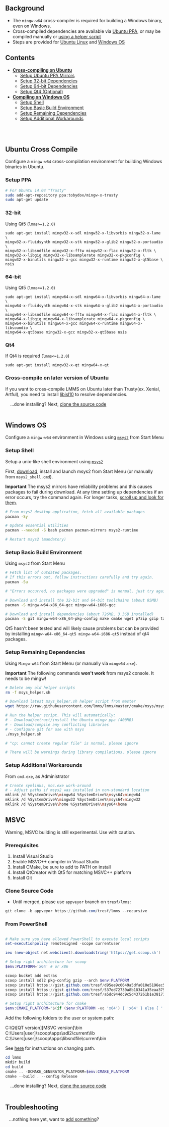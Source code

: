 ## Background
 * The `mingw-w64` cross-compiler is required for building a Windows binary, even on Windows.
 * Cross-compiled dependencies are available via [Ubuntu PPA](#setup-ppa), or may be compiled manually or [using a helper script](#setup-remaining-dependencies)
 * Steps are provided for [Ubuntu Linux](#ubuntu-cross-compile) and [Windows OS](#windows-os)

## Contents
 * [**Cross-compiling on Ubuntu**](#ubuntu-cross-compile)
    * [Setup Ubuntu PPA Mirrors](#setup-ppa)
    * [Setup 32-bit Dependencies](#32-bit)
    * [Setup 64-bit Dependencies](#64-bit)
    * [Setup Qt4 (Optional)](#qt4)
 * [**Compiling on Windows OS**](#windows-os)
    * [Setup Shell](#setup-shell)
    * [Setup Basic Build Environment](#setup-basic-build-environment)
    * [Setup Remaining Dependencies](#setup-remaining-dependencies)
    * [Setup Additional Workarounds](#setup-additional-workarounds)

<br><!-- End Section--><br>

## Ubuntu Cross Compile
Configure a `mingw-w64` cross-compilation environment for building Windows binaries in Ubuntu.

### Setup PPA
```bash
# For Ubuntu 14.04 "Trusty"
sudo add-apt-repository ppa:tobydox/mingw-x-trusty
sudo apt-get update
```

### 32-bit
Using Qt5 (`lmms>=1.2.0`)
```
sudo apt-get install mingw32-x-sdl mingw32-x-libvorbis mingw32-x-lame \
mingw32-x-fluidsynth mingw32-x-stk mingw32-x-glib2 mingw32-x-portaudio \
mingw32-x-libsndfile mingw32-x-fftw mingw32-x-flac mingw32-x-fltk \
mingw32-x-libgig mingw32-x-libsamplerate mingw32-x-pkgconfig \
mingw32-x-binutils mingw32-x-gcc mingw32-x-runtime mingw32-x-qt5base \
nsis
```

### 64-bit
Using Qt5 (`lmms>=1.2.0`)
```
sudo apt-get install mingw64-x-sdl mingw64-x-libvorbis mingw64-x-lame \
mingw64-x-fluidsynth mingw64-x-stk mingw64-x-glib2 mingw64-x-portaudio \
mingw64-x-libsndfile mingw64-x-fftw mingw64-x-flac mingw64-x-fltk \
mingw64-x-libgig mingw64-x-libsamplerate mingw64-x-pkgconfig \
mingw64-x-binutils mingw64-x-gcc mingw64-x-runtime mingw64-x-libsoundio \
mingw64-x-qt5base mingw32-x-gcc mingw32-x-qt5base nsis
```

### Qt4
If Qt4 is required (`lmms<=1.2.0`)
```
sudo apt-get install mingw32-x-qt mingw64-x-qt
```
### Cross-compile on later version of Ubuntu
If you want to cross-compile LMMS on Ubuntu later than Trusty(ex. Xenial, Artful), you need to install [libisl10](https://packages.ubuntu.com/trusty/libisl10) to resolve dependencies.

&nbsp;&nbsp;&nbsp;&nbsp;...done installing?  Next, [clone the source code](Compiling#clone-source-code)
<br><!-- End Section--><br>


## Windows OS
Configure a `mingw-w64` environment in Windows using [`msys2`](https://msys2.github.io/) from Start Menu

### Setup Shell

Setup a unix-like shell environment using [`msys2`](https://msys2.github.io/)

First, [download](https://msys2.github.io/), install and launch msys2 from Start Menu (or manually from `msys2_shell.cmd`).

**Important** The msys2 mirrors have reliability problems and this causes packages to fail during download.  At any time setting up dependencies if an error occurs, try the command again.  For longer tasks, [scroll up and look for them](https://cloud.githubusercontent.com/assets/6345473/25561734/60bd3132-2d40-11e7-975b-5723a218b0f7.png).

```bash
# From msys2 desktop application, fetch all available packages
pacman -Sy

# Update essential utilities
pacman --needed -S bash pacman pacman-mirrors msys2-runtime

# Restart msys2 (mandatory)
```

### Setup Basic Build Environment
Using `msys2` from Start Menu

```bash
# Fetch list of outdated packages.
# If this errors out, follow instructions carefully and try again.
pacman -Su

# "Errors occurred, no packages were upgraded" is normal, just try again

# Download and install the 32-bit and 64-bit toolchains (about 85MB)
pacman -S mingw-w64-x86_64-gcc mingw-w64-i686-gcc

# Download and install dependencies (about 726MB, 3.3GB installed)
pacman -S git mingw-w64-x86_64-pkg-config make cmake wget p7zip gzip tar binutils mingw-w64-x86_64-qt4 mingw-w64-i686-qt4 gdb diffutils

```
Qt5 hasn't been tested and will likely cause problems but can be provided by installing `mingw-w64-x86_64-qt5 mingw-w64-i686-qt5` instead of qt4 packages.

### Setup Remaining Dependencies
Using `Mingw-w64` from Start Menu (or manually via `mingw64.exe`).  

**Important** The following commands **won't work** from msys2 console.  It needs to be mingw!

```bash
# Delete any old helper scripts
rm -f msys_helper.sh

# Download latest msys_helper.sh helper script from master
wget https://raw.githubusercontent.com/lmms/lmms/master/cmake/msys/msys_helper.sh --no-check-certificate

# Run the helper script. This will automatically:
# - Download/extract/install the Ubuntu mingw ppa (400MB)
# - Download/compile any conflicting libraries
# - Configure git for use with msys
./msys_helper.sh

# "cp: cannot create regular file" is normal, please ignore

# There will be warnings during library compilations, please ignore
```

### Setup Additional Workarounds
From `cmd.exe`, as Administrator
```bash
# Create symlinks, moc.exe work-around
# - Adjust paths if msys2 was installed in non-standard location
mklink /d %SystemDrive%\mingw64 %SystemDrive%\msys64\mingw64
mklink /d %SystemDrive%\mingw32 %SystemDrive%\msys64\mingw32
mklink /d %SystemDrive%\home %SystemDrive%\msys64\home
```

## MSVC
Warning, MSVC building is still experimental.  Use with caution.

### Prerequisites

1. Install Visual Studio
2. Enable MSVC++ compiler in Visual Studio
3. Install CMake, be sure to add to PATH on install
3. Install QtCreator with Qt5 for matching MSVC++ platform
4. Install Git

### Clone Source Code

* Until merged, please use `appveyor` branch on `tresf/lmms`:

```ps1
git clone -b appveyor https://github.com/tresf/lmms --recursive
```

### From PowerShell

```ps1

# Make sure you have allowed PowerShell to execute local scripts
set-executionpolicy remotesigned -scope currentuser

iex (new-object net.webclient).downloadstring('https://get.scoop.sh')

# Setup right architecture for scoop
$env:PLATFORM='x64' # or x86

scoop bucket add extras
scoop install sdl2 pkg-config gzip --arch $env:PLATFORM
scoop install https://gist.github.com/tresf/d95ee9c6649a5dfa010e5196ec56cb19/raw/2f9859638a60411b08988af88cd6aae24a7ebbaa/libsndfile.json --arch $env:PLATFORM
scoop install https://gist.github.com/tresf/537ed72730a8b18341a35eaa3759e36f/raw/5ab74152d2c2b30fb762a22118ef511b004abea9/fftw.json --arch $env:PLATFORM 
scoop install https://gist.github.com/tresf/a5dc944dc9c5d437261b1e38171b1ac1/raw/541f05dd9c01cb1696cae9dd100a96c97cc475db/libsamplerate.json --arch $env:PLATFORM

# Setup right architecture for cmake
$env:CMAKE_PLATFORM="$(if ($env:PLATFORM -eq 'x64') { 'x64' } else { '' })"
```

Add the following folders to the user or system path:

C:\Qt\[QT version]\[MSVC version]\bin
C:\Users\[user]\scoop\apps\sdl2\current\lib
C:\Users\[user]\scoop\apps\libsndfile\current\bin

See [here](http://www.itprotoday.com/management-mobility/how-can-i-add-new-folder-my-system-path) for instructions on changing path.

```ps1
cd lmms
mkdir build
cd build
cmake .. -DCMAKE_GENERATOR_PLATFORM=$env:CMAKE_PLATFORM 
cmake --build . --config Release
```

&nbsp;&nbsp;&nbsp;&nbsp;...done installing?  Next, [clone the source code](Compiling#clone-source-code)
<br><!-- End Section--><br>

## Troubleshooting

&nbsp;&nbsp;&nbsp;...nothing here yet, want to [add something](dependencies-opensuse/_edit)?